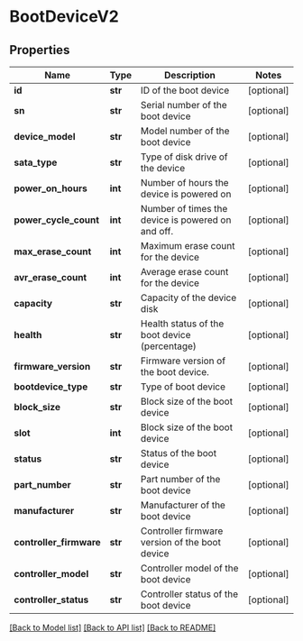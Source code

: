 # BootDeviceV2

## Properties
Name | Type | Description | Notes
------------ | ------------- | ------------- | -------------
**id** | **str** | ID of the boot device | [optional] 
**sn** | **str** | Serial number of the boot device | [optional] 
**device_model** | **str** | Model number of the boot device | [optional] 
**sata_type** | **str** | Type of disk drive of the device | [optional] 
**power_on_hours** | **int** | Number of hours the device is powered on | [optional] 
**power_cycle_count** | **int** | Number of times the device is powered on and off. | [optional] 
**max_erase_count** | **int** | Maximum erase count for the device | [optional] 
**avr_erase_count** | **int** | Average erase count for the device | [optional] 
**capacity** | **str** | Capacity of the device disk | [optional] 
**health** | **str** | Health status of the boot device (percentage) | [optional] 
**firmware_version** | **str** | Firmware version of the boot device. | [optional] 
**bootdevice_type** | **str** | Type of boot device | [optional] 
**block_size** | **str** | Block size of the boot device | [optional] 
**slot** | **int** | Block size of the boot device | [optional] 
**status** | **str** | Status of the boot device | [optional] 
**part_number** | **str** | Part number of the boot device | [optional] 
**manufacturer** | **str** | Manufacturer of the boot device | [optional] 
**controller_firmware** | **str** | Controller firmware version of the boot device | [optional] 
**controller_model** | **str** | Controller model of the boot device | [optional] 
**controller_status** | **str** | Controller status of the boot device | [optional] 

[[Back to Model list]](../README.md#documentation-for-models) [[Back to API list]](../README.md#documentation-for-api-endpoints) [[Back to README]](../README.md)

